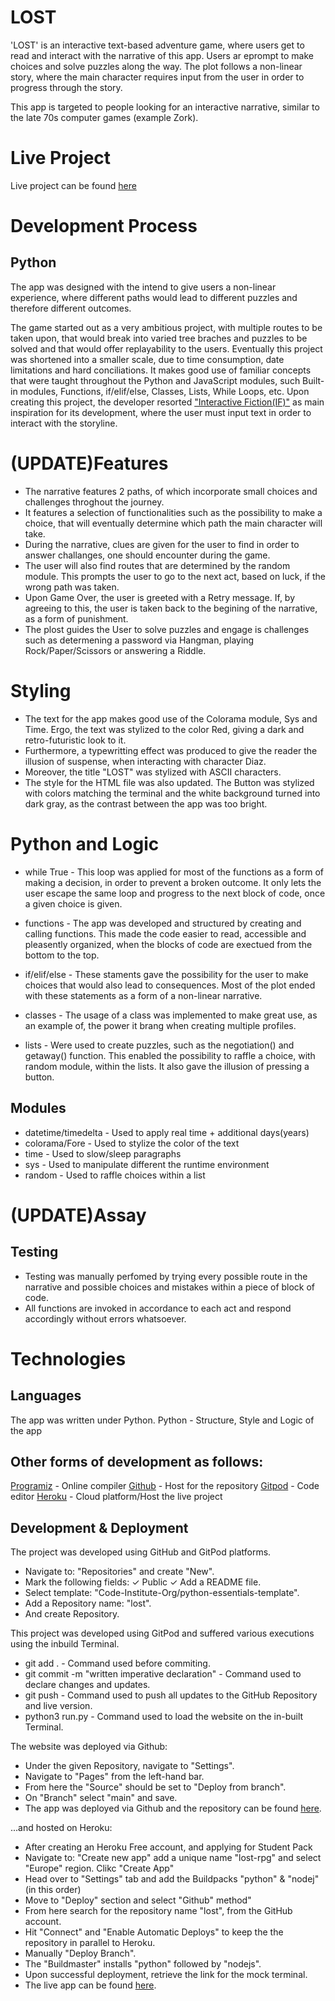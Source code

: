 # LOST
'LOST' is an interactive text-based adventure game, where users get to read and interact with the narrative of this app.
Users ar eprompt to make choices and solve puzzles along the way. The plot follows a non-linear story, where the main character requires input from the user in order to progress through the story.

This app is targeted to people looking for an interactive narrative, similar to the late 70s computer games (example Zork).

# Live Project
Live project can be found [here](https://lost-rpg.herokuapp.com/)

# Development Process
## Python
The app was designed with the intend to give users a non-linear experience, where different paths would lead to different puzzles and therefore different outcomes.

The game started out as a very ambitious project, with multiple routes to be taken upon, that would break into varied tree braches and puzzles to be solved and that would offer replayability to the users.
Eventually this project was shortened into a smaller scale, due to time consumption, date limitations and hard conciliations.
It makes good use of familiar concepts that were taught throughout the Python and JavaScript modules, such Built-in modules, Functions, if/elif/else, Classes, Lists, While Loops, etc.
Upon creating this project, the developer resorted ["Interactive Fiction(IF)"](https://en.wikipedia.org/wiki/Interactive_fiction) as main inspiration for its development, where the user must input text in order to interact with the storyline.

# (UPDATE)Features
- The narrative features 2 paths, of which incorporate small choices and challenges throghout the journey.
- It features a selection of functionalities such as the possibility to make a choice, that will eventually determine which path the main character will take.
- During the narrative, clues are given for the user to find in order to answer challanges, one should encounter during the game.
- The user will also find routes that are determined by the random module. This prompts the user to go to the next act, based on luck, if the wrong path was taken.
- Upon Game Over, the user is greeted with a Retry message. If, by agreeing to this, the user is taken back to the begining of the narrative, as a form of punishment.
- The plost guides the User to solve puzzles and engage is challenges such as determening a password via Hangman, playing Rock/Paper/Scissors or answering a Riddle.


# Styling
- The text for the app makes good use of the Colorama module, Sys and Time. Ergo, the text was stylized to the color Red, giving a dark and retro-futuristic look to it.
- Furthermore, a typewritting effect was produced to give the reader the illusion of suspense, when interacting with character Diaz.
- Moreover, the title "LOST" was stylized with ASCII characters.
- The style for the HTML file was also updated. The Button was stylized with colors matching the terminal and the white background turned into dark gray, as the contrast between the app was too bright.

# Python and Logic
- while True - This loop was applied for most of the functions as a form of making a decision, in order to prevent a broken outcome. It only lets the user escape the same loop and progress to the next block of code, once a given choice is given.

- functions - The app was developed and structured by creating and calling functions. This made the code easier to read, accessible and pleasently organized, when the blocks of code are exectued from the bottom to the top.

- if/elif/else - These staments gave the possibility for the user to make choices that would also lead to consequences. Most of the plot ended with these statements as a form of a non-linear narrative.

- classes - The usage of a class was implemented to make great use, as an example of, the power it brang when creating multiple profiles.

- lists - Were used to create puzzles, such as the negotiation() and getaway() function. This enabled the possibility to raffle a choice, with random module, within the lists. It also gave the illusion of pressing a button.

## Modules
- datetime/timedelta - Used to apply real time + additional days(years)
- colorama/Fore - Used to stylize the color of the text
- time - Used to slow/sleep paragraphs
- sys - Used to manipulate different the runtime environment
- random - Used to raffle choices within a list

# (UPDATE)Assay
## Testing
- Testing was manually perfomed by trying every possible route in the narrative and possible choices and mistakes within a piece of block of code.
- All functions are invoked in accordance to each act and respond accordingly without errors whatsoever.

# Technologies
## Languages
The app was written under Python.
Python - Structure, Style and Logic of the app

## Other forms of development as follows:
[Programiz](https://www.programiz.com/python-programming/online-compiler/) - Online compiler
[Github](https://github.com/) - Host for the repository
[Gitpod](https://gitpod.io/) - Code editor
[Heroku](https://id.heroku.com/) - Cloud platform/Host the live project

## Development & Deployment
The project was developed using GitHub and GitPod platforms.

- Navigate to: "Repositories" and create "New".
- Mark the following fields: ✓ Public ✓ Add a README file.
- Select template: "Code-Institute-Org/python-essentials-template".
- Add a Repository name: "lost".
- And create Repository.

This project was developed using GitPod and suffered various executions using the inbuild Terminal.
- git add . - Command used before commiting.
- git commit -m "written imperative declaration" - Command used to declare changes and updates.
- git push - Command used to push all updates to the GitHub Repository and live version.
- python3 run.py - Command used to load the website on the in-built Terminal.

The website was deployed via Github:
- Under the given Repository, navigate to "Settings".
- Navigate to "Pages" from the left-hand bar.
- From here the "Source" should be set to "Deploy from branch".
- On "Branch" select "main" and save.
- The app was deployed via Github and the repository can be found [here](https://github.com/TiagoMA90/lost).

...and hosted on Heroku:
- After creating an Heroku Free account, and applying for Student Pack
- Navigate to: "Create new app" add a unique name "lost-rpg" and select "Europe" region. Clikc "Create App"
- Head over to "Settings" tab and add the Buildpacks "python" & "nodej" (in this order)
- Move to "Deploy" section and select "Github" method"
- From here search for the repository name "lost", from the GitHub account.
- Hit "Connect" and "Enable Automatic Deploys" to keep the the repository in parallel to Heroku.
- Manually "Deploy Branch".
- The "Buildmaster" installs "python" followed by "nodejs".
- Upon successful deployment, retrieve the link for the mock terminal.
- The live app can be found [here](https://lost-rpg.herokuapp.com/).